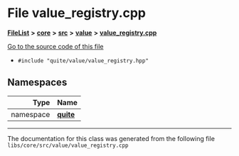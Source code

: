 

# File value\_registry.cpp



[**FileList**](files.md) **>** [**core**](dir_6f77a39b07c019ccd7492ea87272f732.md) **>** [**src**](dir_232ab8dc75117fda122ab855789b1b2c.md) **>** [**value**](dir_0eca0b5bd173d9114e1516dc11ca978d.md) **>** [**value\_registry.cpp**](value__registry_8cpp.md)

[Go to the source code of this file](value__registry_8cpp_source.md)



* `#include "quite/value/value_registry.hpp"`













## Namespaces

| Type | Name |
| ---: | :--- |
| namespace | [**quite**](namespacequite.md) <br> |





















































------------------------------
The documentation for this class was generated from the following file `libs/core/src/value/value_registry.cpp`

